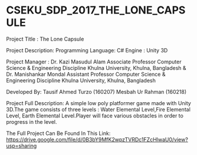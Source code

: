 # CSEKU_SDP_2017_THE_LONE_CAPSULE

Project Title : The Lone Capsule

Project Description: Programming Language: C# Engine : Unity 3D

Project Manager : Dr. Kazi Masudul Alam Associate Professor Computer Science & Engineering Discipline Khulna University, Khulna, Bangladesh
& Dr. Manishankar Mondal Assistant Professor Computer Science & Engineering Discipline Khulna University, Khulna, Bangladesh

Developed By: Tausif Ahmed Turzo (160207) Mesbah Ur Rahman (160218)

Project Full Description: A simple low poly platformer game made with Unity 3D.The game consists of three levels : Water Elemental Level,Fire Elemental Level, Earth Elemental Level.Player will face various obstacles in order to progress in the level.

The Full Project Can Be Found In This Link: https://drive.google.com/file/d/0B3bY9MfK2wpzTVRDc1FZcHlwaU0/view?usp=sharing
